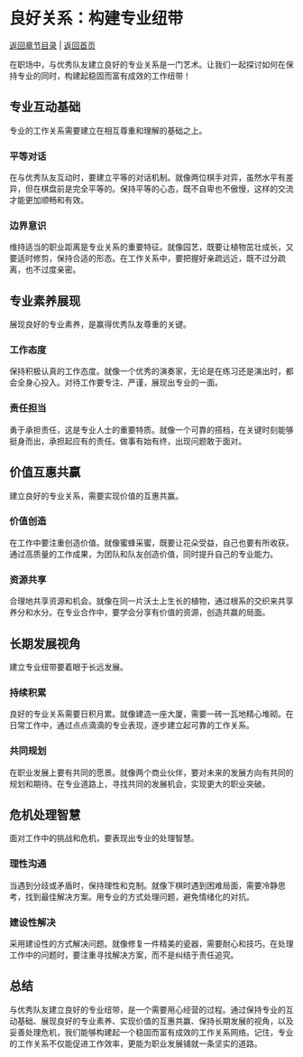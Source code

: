 # 良好关系：构建专业纽带

[返回章节目录](./index.md) | [返回首页](../README.md)

在职场中，与优秀队友建立良好的专业关系是一门艺术。让我们一起探讨如何在保持专业的同时，构建起稳固而富有成效的工作纽带！

## 专业互动基础

专业的工作关系需要建立在相互尊重和理解的基础之上。

### 平等对话
在与优秀队友互动时，要建立平等的对话机制。就像两位棋手对弈，虽然水平有差异，但在棋盘前是完全平等的。保持平等的心态，既不自卑也不傲慢，这样的交流才能更加顺畅和有效。

### 边界意识
维持适当的职业距离是专业关系的重要特征。就像园艺，既要让植物茁壮成长，又要适时修剪，保持合适的形态。在工作关系中，要把握好亲疏远近，既不过分疏离，也不过度亲密。

## 专业素养展现

展现良好的专业素养，是赢得优秀队友尊重的关键。

### 工作态度
保持积极认真的工作态度。就像一个优秀的演奏家，无论是在练习还是演出时，都会全身心投入。对待工作要专注、严谨，展现出专业的一面。

### 责任担当
勇于承担责任，这是专业人士的重要特质。就像一个可靠的搭档，在关键时刻能够挺身而出，承担起应有的责任。做事有始有终，出现问题敢于面对。

## 价值互惠共赢

建立良好的专业关系，需要实现价值的互惠共赢。

### 价值创造
在工作中要注重创造价值。就像蜜蜂采蜜，既要让花朵受益，自己也要有所收获。通过高质量的工作成果，为团队和队友创造价值，同时提升自己的专业能力。

### 资源共享
合理地共享资源和机会。就像在同一片沃土上生长的植物，通过根系的交织来共享养分和水分。在专业合作中，要学会分享有价值的资源，创造共赢的局面。

## 长期发展视角

建立专业纽带要着眼于长远发展。

### 持续积累
良好的专业关系需要日积月累。就像建造一座大厦，需要一砖一瓦地精心堆砌。在日常工作中，通过点点滴滴的专业表现，逐步建立起可靠的工作关系。

### 共同规划
在职业发展上要有共同的愿景。就像两个商业伙伴，要对未来的发展方向有共同的规划和期待。在专业道路上，寻找共同的发展机会，实现更大的职业突破。

## 危机处理智慧

面对工作中的挑战和危机，要表现出专业的处理智慧。

### 理性沟通
当遇到分歧或矛盾时，保持理性和克制。就像下棋时遇到困难局面，需要冷静思考，找到最佳解决方案。用专业的方式处理问题，避免情绪化的对抗。

### 建设性解决
采用建设性的方式解决问题。就像修复一件精美的瓷器，需要耐心和技巧。在处理工作中的问题时，要注重寻找解决方案，而不是纠结于责任追究。

## 总结

与优秀队友建立良好的专业纽带，是一个需要用心经营的过程。通过保持专业的互动基础、展现良好的专业素养、实现价值的互惠共赢、保持长期发展的视角，以及妥善处理危机，我们能够构建起一个稳固而富有成效的工作关系网络。记住，专业的工作关系不仅能促进工作效率，更能为职业发展铺就一条坚实的道路。
